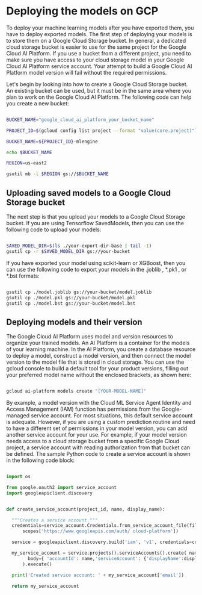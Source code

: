 
# Deploying the models on GCP

To deploy your machine learning models after you have exported them, you have to deploy exported models. The first step of deploying your models is to store them on a Google Cloud Storage bucket. In general, a dedicated cloud storage bucket is easier to use for the same project for the Google Cloud AI Platform. If you use a bucket from a different project, you need to make sure you have access to your cloud storage model in your Google Cloud AI Platform service account. Your attempt to build a Google Cloud AI Platform model version will fail without the required permissions.

Let's begin by looking into how to create a Google Cloud Storage bucket. An existing bucket can be used, but it must be in the same area where you plan to work on the Google Cloud AI Platform. The following code can help you create a new bucket:

```bash

BUCKET_NAME="google_cloud_ai_platform_your_bucket_name"

PROJECT_ID=$(gcloud config list project --format "value(core.project)")

BUCKET_NAME=${PROJECT_ID}-mlengine

echo $BUCKET_NAME

REGION=us-east2

gsutil mb -l $REGION gs://$BUCKET_NAME


```



## Uploading saved models to a Google Cloud Storage bucket

The next step is that you upload your models to a Google Cloud Storage bucket. If you are using Tensorflow SavedModels, then you can use the following code to upload your models:


```bash

SAVED_MODEL_DIR=$(ls ./your-export-dir-base | tail -1)
gsutil cp -r $SAVED_MODEL_DIR gs://your-bucket

```

If you have exported your model using scikit-learn or XGBoost, then you can use the following code to export your models in the .joblib , *.pk1 , or *.bst formats:

```bash

gsutil cp ./model.joblib gs://your-bucket/model.joblib
gsutil cp ./model.pkl gs://your-bucket/model.pkl
gsutil cp ./model.bst gs://your-bucket/model.bst

```

## Deploying models and their version

The Google Cloud AI Platform uses model and version resources to organize your trained models. An AI Platform is a container for the models of your learning machine. In the AI Platform, you create a database resource to deploy a model, construct a model version, and then connect the model version to the model file that is stored in cloud storage. You can use the gcloud console to build a default tool for your product versions, filling out your preferred model name without the enclosed brackets, as shown here:


```bash

gcloud ai-platform models create "[YOUR-MODEL-NAME]"

```


By example, a model version with the Cloud ML Service Agent Identity and Access Management (IAM) function has permissions from the Google-managed service account.
For most situations, this default service account is adequate. However, if you are using a custom prediction routine and need to have a different set of permissions in your model version, you can add another service account for your use. For example, if your model version needs access to a cloud storage bucket from a specific Google Cloud project, a service account with reading authorization from that bucket can be defined. The sample Python code to create a service account is shown in the following code block:


```py

import os

from google.oauth2 import service_account
import googleapiclient.discovery


def create_service_account(project_id, name, display_name):

  """Creates a service account."""
  credentials=service_account.Credentials.from_service_account_file(filename=os.environ['GOOGLE_APPLICATION_CREDENTIALS'],
      scopes['https://www.googleapis.com/auth/ cloud-platform'])

  service = googleapiclient.discovery.build('iam', 'v1', credentials=credentials)

  my_service_account = service.projects().serviceAccounts().create( name='projects/' + project_id, 
        body={ 'accountId': name,'serviceAccount': {'displayName':display_name}}
      ).execute()

  print('Created service account: ' + my_service_account['email'])
  
  return my_service_account


```

